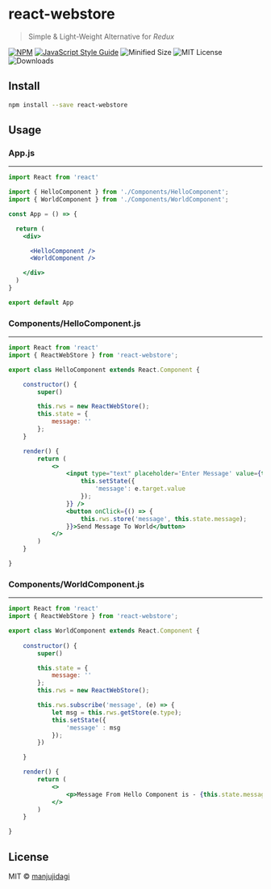 # react-webstore

> Simple &amp; Light-Weight Alternative for _Redux_

[![NPM](https://img.shields.io/npm/v/react-webstore.svg)](https://www.npmjs.com/package/react-webstore) 
[![JavaScript Style Guide](https://img.shields.io/badge/code_style-standard-brightgreen.svg)](https://standardjs.com)
![Minified Size](https://img.shields.io/bundlephobia/min/react-webstore)
![MIT License](https://img.shields.io/npm/l/react-webstore)
![Downloads](https://img.shields.io/npm/dm/react-webstore)

## Install

```bash
npm install --save react-webstore
```

## Usage

### App.js
___
```jsx
import React from 'react'

import { HelloComponent } from './Components/HelloComponent';
import { WorldComponent } from './Components/WorldComponent';

const App = () => {

  return (
    <div>

      <HelloComponent />
      <WorldComponent />

    </div>
  )
}

export default App
```

### Components/HelloComponent.js
___
```jsx
import React from 'react'
import { ReactWebStore } from 'react-webstore';

export class HelloComponent extends React.Component {

    constructor() {
        super()

        this.rws = new ReactWebStore();
        this.state = {
            message: ''
        };
    }

    render() {
        return (
            <>
                <input type="text" placeholder='Enter Message' value={this.state.message} onChange={(e) => {
                    this.setState({
                        'message': e.target.value
                    });
                }} />
                <button onClick={() => {
                    this.rws.store('message', this.state.message);
                }}>Send Message To World</button>
            </>
        )
    }

}
```

### Components/WorldComponent.js
___
```jsx
import React from 'react'
import { ReactWebStore } from 'react-webstore';

export class WorldComponent extends React.Component {
    
    constructor() {
        super()

        this.state = {
            message: ''
        };
        this.rws = new ReactWebStore();

        this.rws.subscribe('message', (e) => {
            let msg = this.rws.getStore(e.type);
            this.setState({
                'message' : msg
            });
        })

    }

    render() {
        return (
            <>
                <p>Message From Hello Component is - {this.state.message}</p>
            </>
        )
    }

}
```

## License

MIT © [manjujidagi](https://github.com/manjujidagi)
